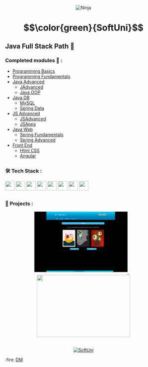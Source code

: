 <p align="center">
  <img src="https://purepng.com/public/uploads/large/purepng.com-ninjashinobininjacovert-agentassassinationguerrilla-warfaresamuraiclip-art-1421526960633owjjy.png" alt="Ninja" width="30%" height="30%"/>
</p>

# $$\color{green}{SoftUni}$$


## Java Full Stack Path :rocket: <br/>

### Completed modules 🥇 :
  - [Programming Basics](https://github.com/demarinov/softuni/tree/master/ProgrammingBasics-Java)
  - [Programming Fundamentals](https://github.com/demarinov/softuni/tree/master/ProgrammingFundamentals-Java)
  - [Java Advanced](https://github.com/demarinov/softuni/tree/master/JavaAdvancedModule)
     - [JAdvanced](https://github.com/demarinov/softuni/tree/master/JavaAdvancedModule/JavaAdvanced)
     - [Java OOP](https://github.com/demarinov/softuni/tree/master/JavaAdvancedModule/JavaOOP)  
  - [Java DB](https://github.com/demarinov/softuni/tree/master/JavaDBModule)
     - [MySQL](https://github.com/demarinov/softuni/tree/master/JavaDBModule/MySQL)
     - [Spring Data](https://github.com/demarinov/softuni/tree/master/JavaDBModule/SpringData)  
  - [JS Advanced](https://github.com/demarinov/softuni/tree/master/JSAdvancedModule)
     - [JSAdvanced](https://github.com/demarinov/softuni/tree/master/JSAdvancedModule/JSAdvanced)
     - [JSApps](https://github.com/demarinov/softuni/tree/master/JSAdvancedModule/JSApps)  
  - [Java Web](https://github.com/demarinov/softuni/tree/master/JavaWebModule)
     - [Spring Fundamentals](https://github.com/demarinov/softuni/tree/master/JavaWebModule/SpringFundamentals)
     - [Spring Advanced](https://github.com/demarinov/softuni/tree/master/JavaWebModule/SpringAdvanced/ProjectDefense)  
  - [Front End](https://github.com/demarinov/softuni/tree/master/FrontEndModule)
     - [Html CSS](https://github.com/demarinov/softuni/tree/master/FrontEndModule/HtmlAndCss)
     - [Angular](https://github.com/demarinov/softuni/tree/master/FrontEndModule/Angular/ProjectDefense)

##

### :hammer_and_wrench: Tech Stack : 

<p>
   <img src="https://cdn.jsdelivr.net/gh/devicons/devicon/icons/java/java-original.svg" width="30px" height="30px"/>
   <img src="https://cdn.jsdelivr.net/gh/devicons/devicon/icons/javascript/javascript-original.svg" width="30px" height="30px"/>
   <img src="https://cdn.jsdelivr.net/gh/devicons/devicon/icons/spring/spring-original.svg" width="30px" height="30px"/>
   <img src="https://cdn.jsdelivr.net/gh/devicons/devicon/icons/html5/html5-original.svg" width="30px" height="30px"/>
   <img src="https://cdn.jsdelivr.net/gh/devicons/devicon/icons/css3/css3-original.svg" width="30px" height="30px"/>
   <img src="https://cdn.jsdelivr.net/gh/devicons/devicon/icons/angularjs/angularjs-original.svg" width="30px" height="30px"/>
   <img src="https://coryrylan.com/assets/images/posts/types/lit-800x800.png" width="30px" height="30px"/>
   <img src="https://image.pngaaa.com/84/5809084-middle.png" width="30px" height="30px"/>
   
                            
</p>

## 
### 🎥 Projects :
<div align="center">
  <a href="https://github.com/demarinov/softuni/tree/master/FrontEndModule/Angular/ProjectDefense">
    <img src="https://github.com/demarinov/softuni/blob/master/FrontEndModule/Angular/ProjectDefense/pics/ArtMain.png" width="300px" height="200px"/>
  </a>
  &nbsp; &nbsp;
  <a href="https://github.com/demarinov/softuni/tree/master/JavaWebModule/SpringAdvanced/ProjectDefense">
    <img src="https://github.com/demarinov/softuni/blob/master/JavaWebModule/SpringAdvanced/ProjectDefense/pics/HolidayBayHome.png" width="300px" height="200px"/>
  </a>
</div>

##

<p align="center">
  <a href="https://softuni.bg/">
     <img src="https://about.softuni.bg/content/images/circle-logos/softuni-logo.png" alt="SoftUni" width="100px" height="100px"/>
  </a>
</p>

<p>
  :fire: <a href="https://github.com/demarinov/">DM</a>
</p>
